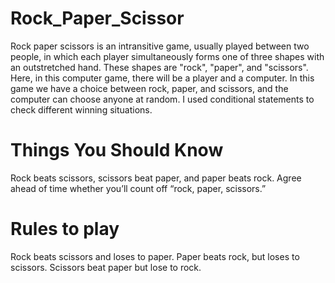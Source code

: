 # Rock_Paper_Scissor
Rock paper scissors is an intransitive game, usually played between two people, in which each player simultaneously forms one of three shapes with an outstretched hand. These shapes are "rock", "paper", and "scissors". 
Here, in this computer game, there will be a player and a computer. In this game we have a choice between rock, paper, and scissors, and the computer can choose anyone at random.
I used conditional statements to check different winning situations.
# Things You Should Know
Rock beats scissors, scissors beat paper, and paper beats rock.
Agree ahead of time whether you’ll count off “rock, paper, scissors.”
# Rules to play
Rock beats scissors and loses to paper.
Paper beats rock, but loses to scissors.
Scissors beat paper but lose to rock.
